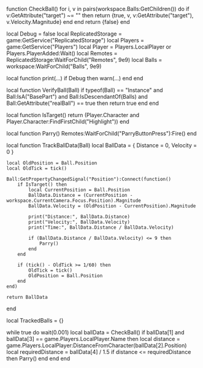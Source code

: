 function CheckBall()
    for i, v in pairs(workspace.Balls:GetChildren()) do
        if v:GetAttribute("target") ~= "" then
            return {true, v, v:GetAttribute("target"), v.Velocity.Magnitude}
        end
    end
    return {false}
end

local Debug = false
local ReplicatedStorage = game:GetService("ReplicatedStorage")
local Players = game:GetService("Players")
local Player = Players.LocalPlayer or Players.PlayerAdded:Wait()
local Remotes = ReplicatedStorage:WaitForChild("Remotes", 9e9)
local Balls = workspace:WaitForChild("Balls", 9e9)

local function print(...)
    if Debug then
        warn(...)
    end
end

local function VerifyBall(Ball)
    if typeof(Ball) == "Instance" and Ball:IsA("BasePart") and Ball:IsDescendantOf(Balls) and Ball:GetAttribute("realBall") == true then
        return true
    end
end

local function IsTarget()
    return (Player.Character and Player.Character:FindFirstChild("Highlight"))
end

local function Parry()
    Remotes:WaitForChild("ParryButtonPress"):Fire()
end

local function TrackBallData(Ball)
    local BallData = {
        Distance = 0,
        Velocity = 0
    }

    local OldPosition = Ball.Position
    local OldTick = tick()

    Ball:GetPropertyChangedSignal("Position"):Connect(function()
        if IsTarget() then
            local CurrentPosition = Ball.Position
            BallData.Distance = (CurrentPosition - workspace.CurrentCamera.Focus.Position).Magnitude
            BallData.Velocity = (OldPosition - CurrentPosition).Magnitude

            print("Distance:", BallData.Distance)
            print("Velocity:", BallData.Velocity)
            print("Time:", BallData.Distance / BallData.Velocity)

            if (BallData.Distance / BallData.Velocity) <= 9 then
                Parry()
            end
        end

        if (tick() - OldTick >= 1/60) then
            OldTick = tick()
            OldPosition = Ball.Position
        end
    end)

    return BallData
end

local TrackedBalls = {}

while true do
    wait(0.001)
    local ballData = CheckBall()
    if ballData[1] and ballData[3] == game.Players.LocalPlayer.Name then
        local distance = game.Players.LocalPlayer:DistanceFromCharacter(ballData[2].Position)
        local requiredDistance = ballData[4] / 1.5
        if distance <= requiredDistance then
            Parry()
        end
    end
end
